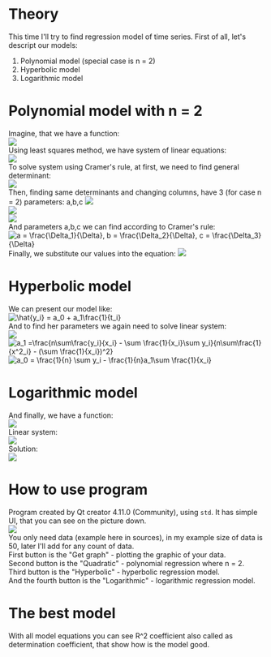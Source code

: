 # Theory
This time I'll try to find regression model of time series. First of all, let's descript our models:</br>
1. Polynomial model (special case is n = 2)
2. Hyperbolic model
3. Logarithmic model
# Polynomial model with n = 2
Imagine, that we have a function:</br>
<img src = "https://moluch.ru/blmcbn/49571/49571.008.png"></br>
Using least squares method, we have system of linear equations:</br>
<img src = "https://moluch.ru/blmcbn/49571/49571.019.png"></br>
To solve system using Cramer's rule, at first, we need to find general determinant:</br>
<img src = "https://moluch.ru/blmcbn/49571/49571.020.png"></br>
Then, finding same determinants and changing columns, have 3 (for case n = 2) parameters: a,b,c
<img src = "https://moluch.ru/blmcbn/49571/49571.021.png"></br>
<img src = "https://moluch.ru/blmcbn/49571/49571.022.png"></br>
<img src = "https://moluch.ru/blmcbn/49571/49571.023.png"></br>
And parameters a,b,c we can find according to Cramer's rule:
<img src="https://latex.codecogs.com/svg.image?a&space;=&space;\frac{\Delta_1}{\Delta},&space;b&space;=&space;\frac{\Delta_2}{\Delta},&space;c&space;=&space;\frac{\Delta_3}{\Delta}" title="a = \frac{\Delta_1}{\Delta}, b = \frac{\Delta_2}{\Delta}, c = \frac{\Delta_3}{\Delta}" /></br>
Finally, we substitute our values into the equation:
<img src = "https://moluch.ru/blmcbn/49571/49571.007.png"></br>
# Hyperbolic model
We can present our model like:</br>
<img src="https://latex.codecogs.com/svg.image?\hat{y_i}&space;=&space;a_0&space;&plus;&space;a_1\frac{1}{t_i}" title="\hat{y_i} = a_0 + a_1\frac{1}{t_i}" /></br>
And to find her parameters we again need to solve linear system:</br>
<img src = "https://sun9-8.userapi.com/impg/R0YyocrYvi1D0CW6_56NZb0c_C-ag9iit0iwBw/3og3iybJ_mc.jpg?size=236x123&quality=96&sign=e33b229c7320d09694df161ffbfc9333&type=album"></br>
<img src="https://latex.codecogs.com/svg.image?a_1&space;=\frac{n\sum\frac{y_i}{x_i}&space;-&space;\sum&space;\frac{1}{x_i}\sum&space;y_i}{n\sum\frac{1}{x^2_i}&space;-&space;(\sum&space;\frac{1}{x_i})^2}" title="a_1 =\frac{n\sum\frac{y_i}{x_i} - \sum \frac{1}{x_i}\sum y_i}{n\sum\frac{1}{x^2_i} - (\sum \frac{1}{x_i})^2}" /></br>
<img src="https://latex.codecogs.com/svg.image?a_0&space;=&space;\frac{1}{n}&space;\sum&space;y_i&space;-&space;\frac{1}{n}a_1\sum&space;\frac{1}{x_i}" title="a_0 = \frac{1}{n} \sum y_i - \frac{1}{n}a_1\sum \frac{1}{x_i}" /></br>
# Logarithmic model
And finally, we have a function:</br>
<img src = "http://simenergy.ru/MyArticles/Math_analysis_digital_processing/005/Ordinary_Least_Squares.files/image033.png"></br>
Linear system:</br>
<img src = "http://simenergy.ru/MyArticles/Math_analysis_digital_processing/005/Ordinary_Least_Squares.files/image034.png"></br>
Solution:</br>
<img src = "http://simenergy.ru/MyArticles/Math_analysis_digital_processing/005/Ordinary_Least_Squares.files/image035.png"></br>
# How to use program
Program created by Qt creator 4.11.0 (Community), using `std`. It has simple UI, that you can see on the picture down.</br>
<img src = "https://user-images.githubusercontent.com/56893467/116394176-a03bbc80-a833-11eb-90ae-6bf5e7857ed9.png"></br>
You only need data (example here in sources), in my example size of data is 50, later I'll add for any count of data.</br>
First button is the "Get graph" - plotting the graphic of your data.</br>
Second button is the "Quadratic" - polynomial regression where n = 2.</br>
Third button is the "Hyperbolic" - hyperbolic regression model.</br>
And the fourth button is the "Logarithmic" - logarithmic regression model.</br>
# The best model
With all model equations you can see R^2 coefficient also called as determination coefficient, that show how is the model good.</br>
